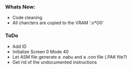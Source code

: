 ### Whats New:

- Code cleaning
- All charcters are copied to the VRAM '.o\*O0'


### ToDo
- Add ID
- Initialize Screen 0 Mode 40
- Let ASM file generate a .nabu and a .con file (.PAK file?)
- Get rid of the undocumented instructions